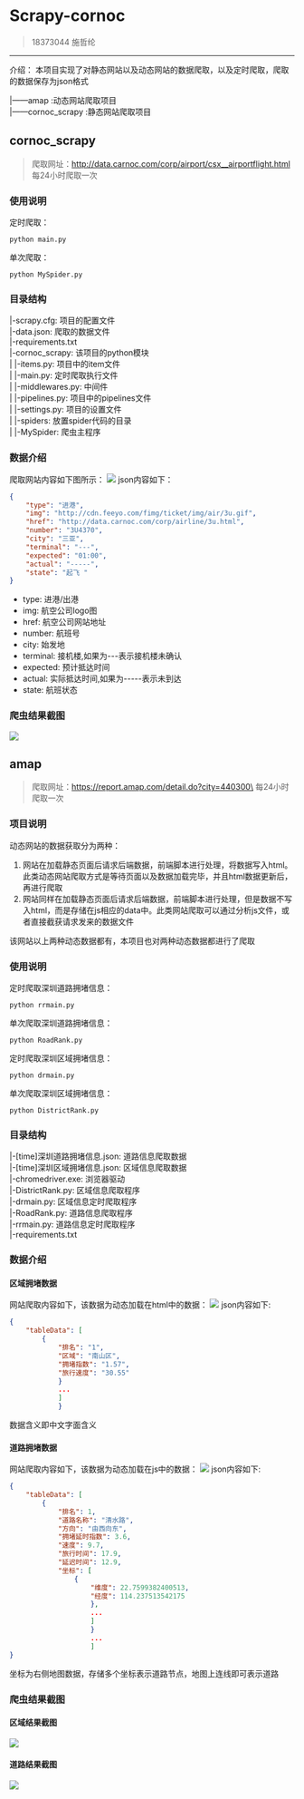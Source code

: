 # Scrapy-cornoc
>18373044 施哲纶

-----
介绍：
本项目实现了对静态网站以及动态网站的数据爬取，以及定时爬取，爬取的数据保存为json格式

|——amap :动态网站爬取项目\
|——cornoc_scrapy :静态网站爬取项目



## cornoc_scrapy
> 爬取网址：http://data.carnoc.com/corp/airport/csx__airportflight.html \
> 每24小时爬取一次
### 使用说明
定时爬取：
```
python main.py
```
单次爬取：
```
python MySpider.py
```
### 目录结构
|-scrapy.cfg: 项目的配置文件\
|-data.json: 爬取的数据文件\
|-requirements.txt\
|-cornoc_scrapy: 该项目的python模块\
| |-items.py: 项目中的item文件\
| |-main.py: 定时爬取执行文件\
| |-middlewares.py: 中间件\
| |-pipelines.py: 项目中的pipelines文件\
| |-settings.py: 项目的设置文件\
| |-spiders: 放置spider代码的目录\
| |-MySpider: 爬虫主程序

### 数据介绍
爬取网站内容如下图所示：
![](/img/cornoc.png)
json内容如下：
```json
{
    "type": "进港", 
    "img": "http://cdn.feeyo.com/fimg/ticket/img/air/3u.gif",
    "href": "http://data.carnoc.com/corp/airline/3u.html",
    "number": "3U4370",
    "city": "三亚", 
    "terminal": "---", 
    "expected": "01:00", 
    "actual": "-----", 
    "state": "起飞 "
}
```
- type: 进港/出港
- img: 航空公司logo图
- href: 航空公司网站地址
- number: 航班号
- city: 始发地
- terminal: 接机楼,如果为---表示接机楼未确认
- expected: 预计抵达时间
- actual: 实际抵达时间,如果为-----表示未到达
- state: 航班状态
### 爬虫结果截图
![](/img/json.png)

## amap
>爬取网址：https://report.amap.com/detail.do?city=440300\
>每24小时爬取一次
### 项目说明
动态网站的数据获取分为两种：
1. 网站在加载静态页面后请求后端数据，前端脚本进行处理，将数据写入html。此类动态网站爬取方式是等待页面以及数据加载完毕，并且html数据更新后，再进行爬取
2. 网站同样在加载静态页面后请求后端数据，前端脚本进行处理，但是数据不写入html，而是存储在js相应的data中。此类网站爬取可以通过分析js文件，或者直接截获请求发来的数据文件

该网站以上两种动态数据都有，本项目也对两种动态数据都进行了爬取
### 使用说明
定时爬取深圳道路拥堵信息：
```
python rrmain.py
```
单次爬取深圳道路拥堵信息：
```
python RoadRank.py
```
定时爬取深圳区域拥堵信息：
```
python drmain.py
```
单次爬取深圳区域拥堵信息：
```
python DistrictRank.py
```
### 目录结构
|-[time]深圳道路拥堵信息.json: 道路信息爬取数据\
|-[time]深圳区域拥堵信息.json: 区域信息爬取数据\
|-chromedriver.exe: 浏览器驱动\
|-DistrictRank.py: 区域信息爬取程序\
|-drmain.py: 区域信息定时爬取程序\
|-RoadRank.py: 道路信息爬取程序\
|-rrmain.py: 道路信息定时爬取程序\
|-requirements.txt

### 数据介绍
#### 区域拥堵数据
网站爬取内容如下，该数据为动态加载在html中的数据：
![](/img/区域拥堵排名.png)
json内容如下:
```json
{
    "tableData": [
        {
            "排名": "1", 
            "区域": "南山区", 
            "拥堵指数": "1.57", 
            "旅行速度": "30.55"
            }
            ...
            ]
            }
```
数据含义即中文字面含义
#### 道路拥堵数据
网站爬取内容如下，该数据为动态加载在js中的数据：
![](/img/道路拥堵排名.png)
json内容如下:
```json
{
    "tableData": [
        {
            "排名": 1, 
            "道路名称": "清水路", 
            "方向": "由西向东", 
            "拥堵延时指数": 3.6, 
            "速度": 9.7, 
            "旅行时间": 17.9, 
            "延迟时间": 12.9, 
            "坐标": [
                {
                    "维度": 22.7599382400513, 
                    "经度": 114.237513542175
                    }, 
                    ... 
                    ]
                    }
                    ...
                    ]
}
```
坐标为右侧地图数据，存储多个坐标表示道路节点，地图上连线即可表示道路
### 爬虫结果截图
#### 区域结果截图
![](/img/amap1.png)
#### 道路结果截图
![](/img/amap2.png)
